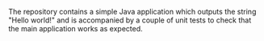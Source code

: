 The repository contains a simple Java application which outputs the string "Hello world!" and is accompanied by a couple of unit tests to check that the main application works as expected.

